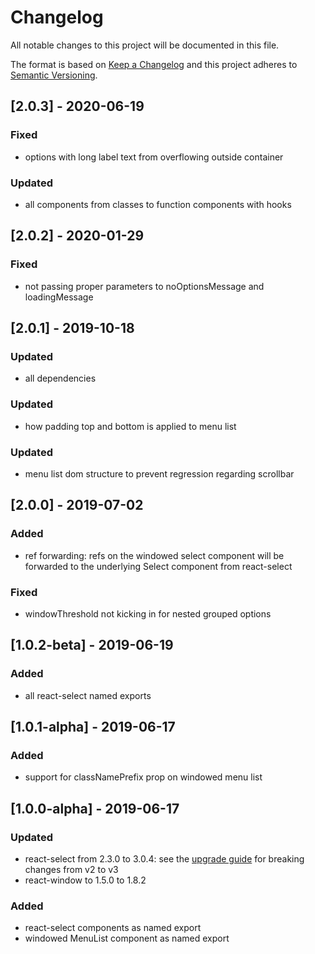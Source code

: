 # Changelog

All notable changes to this project will be documented in this file.

The format is based on [Keep a Changelog](http://keepachangelog.com/en/1.0.0/)
and this project adheres to [Semantic Versioning](http://semver.org/spec/v2.0.0.html).

## [2.0.3] - 2020-06-19
### Fixed
- options with long label text from overflowing outside container
### Updated
- all components from classes to function components with hooks

## [2.0.2] - 2020-01-29
### Fixed
- not passing proper parameters to noOptionsMessage and loadingMessage

## [2.0.1] - 2019-10-18
### Updated
- all dependencies

### Updated
- how padding top and bottom is applied to menu list

### Updated
- menu list dom structure to prevent regression regarding scrollbar

## [2.0.0] - 2019-07-02

### Added
- ref forwarding: refs on the windowed select component will be forwarded to the underlying Select component from react-select

### Fixed
- windowThreshold not kicking in for nested grouped options

## [1.0.2-beta] - 2019-06-19

### Added
- all react-select named exports

## [1.0.1-alpha] - 2019-06-17

### Added
- support for classNamePrefix prop on windowed menu list 

## [1.0.0-alpha] - 2019-06-17

### Updated

- react-select from 2.3.0 to 3.0.4: see the [upgrade guide](https://github.com/JedWatson/react-select/issues/3585) for breaking changes from v2 to v3
- react-window to 1.5.0 to 1.8.2

### Added

- react-select components as named export
- windowed MenuList component as named export 